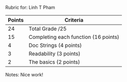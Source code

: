 Rubric for:
Linh T Pham

| Points | Criteria |
|-----|--------------|
|24 | Total Grade /25 |
|15 | Completing each function (16 points) |
|4 | Doc Strings (4 points) |
|3 | Readability (3 points) |
|2 | The basics (2 points) |

Notes: Nice work!